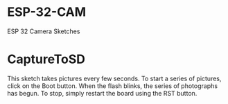 # ESP-32-CAM
ESP 32 Camera Sketches

<h1>CaptureToSD</h1>
This sketch takes pictures every few seconds. To start a series of pictures, click on the Boot button. When the flash blinks, the series of photographs has begun. To stop, simply restart the board using the RST button.
